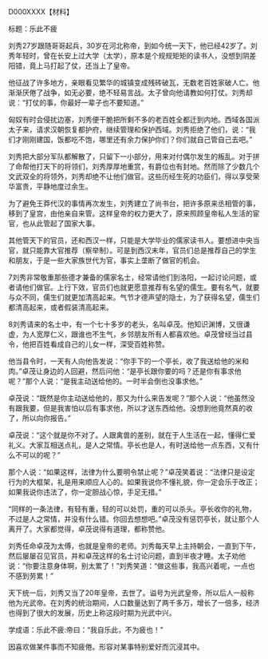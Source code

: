 D000XXXX【材料】

标题：乐此不疲



刘秀27岁跟随哥哥起兵，30岁在河北称帝，到如今统一天下，他已经42岁了。刘秀年轻时，曾在长安上过大学（太学），原本是个规规矩矩的读书人，没想到阴差阳错，竟上马打起了仗，还当上了皇帝。

他征战了许多地方，亲眼看见繁华的城镇变成残砖破瓦，无数老百姓家破人亡。他渐渐厌倦了战争，如无必要，绝不轻易言战。太子曾向他请教如何打仗。刘秀却说：“打仗的事，你最好一辈子也不要知道。”

匈奴有时会侵扰边塞，刘秀便干脆把所剩不多的老百姓全都迁到内地。西域各国派太子来，请求汉朝恢复都护府，继续管理和保护西域。刘秀拒绝了他们，说：“我们才刚刚建国，饭都吃不饱，哪里还有余力保护你们？你们就自己管自己去吧。”

刘秀把大部分军队都解散了，只留下一小部分，用来对付偶尔发生的叛乱。对于拼了命帮他打天下的将领们，刘秀厚厚地重赏，有爵位也有封地。然而除了少数几个文武双全的将领外，刘秀却绝不让他们做官。这些历经生死的功臣们，得以享受荣华富贵，平静地度过余生。

为了避免王莽代汉的事情再次发生，刘秀建立了尚书台，把许多原来丞相管的事，移到了皇宫，由他亲自来管。这样皇帝的权力更大了，原来照顾皇帝私人生活的宦官，也从此管起了国家大事。

其他管天下的官员，还和西汉一样，只能是大学毕业的儒家读书人。要想进中央当官，就只能靠大官推荐（察举制）。可是到西汉末年，官员们总是推荐自己的学生和朋友，于是一些大家族世代为官，事实上垄断了做官的机会。

7刘秀非常敬重那些德才兼备的儒家名士，经常请他们到洛阳，一起讨论问题，或者请他们做官。上行下效，官员们也就更愿意推荐有名望的儒生。要有名气，就要与众不同，儒生们就更加清高起来。气节才德声望的隐士，为了获得名望，儒生们都清高起来，或者假装清高起来。

8刘秀请来的名士中，有一个七十多岁的老头，名叫卓茂。他知识渊博，又很谦虚，为人宽厚仁义，跟谁也不生气，乡邻朋友所有人都喜欢他。卓茂曾经当过县令，他把百姓看成自己的儿女一样，深受百姓称赞。

他当县令时，一天有人向他告发说：“你手下的一个亭长，收了我送给他的米和肉。”卓茂让身边的人回避，然后问他：“是亭长跟你要的吗？还是你有事求他呢？”那个人说：“是我主动送给他的。一时半会倒也没事求他。”

卓茂说：“既然是你主动送给他的，那又为什么来告发呢？”那个人说：“他虽然没有跟我要，但是我害怕以后有事求他，所以才送东西给他。没想到他竟然真的收了，所以向你报告。”

卓茂说：“这个就是你不对了。人跟禽兽的差别，就在于人生活在一起，懂得仁爱礼义。大家互相送点礼，是人之常情。亭长也是人，有时送给他一点东西，又有什么不可以的呢？”

那个人说：“如果这样，法律为什么要明令禁止呢？”卓茂笑着说：“法律只是设定行为的大框架，礼是用来顺应人心的。如果我说你不懂礼貌，你一定会乐于改正；如果我说你违法了，你一定胆战心惊，手足无措。”

“同样的一条法律，有轻有重，轻的可以处罚，重的可以杀头。亭长收你的礼物，不过是人之常情，并没有什么错。你回去想想吧。”卓茂没有惩罚亭长，就让那个人离开了。大家都觉得，卓茂说得有道理，都称赞他。



刘秀任命卓茂为太傅，也就是皇帝的老师。刘秀每天早上主持朝会，一直到下午，然后屡屡召见官员，并和卓茂这样的名士讨论问题，直到半夜才睡。太子劝他说：“你要注意身体啊，别太累了！”刘秀笑道：“做这些事，我高兴着呢，一点也不感到劳累！”

天下统一后，刘秀又当了20年皇帝，去世了。谥号为光武皇帝，所以后人一般称他为光武帝。在刘秀的统治期间，人口数量达到了两千多万，增长了一倍多，经济也得到了很大的发展，历史上称这段时期为光武中兴。





学成语：乐此不疲:帝曰：“我自乐此，不为疲也！”

因喜欢做某件事而不知疲倦。形容对某事特别爱好而沉浸其中。



